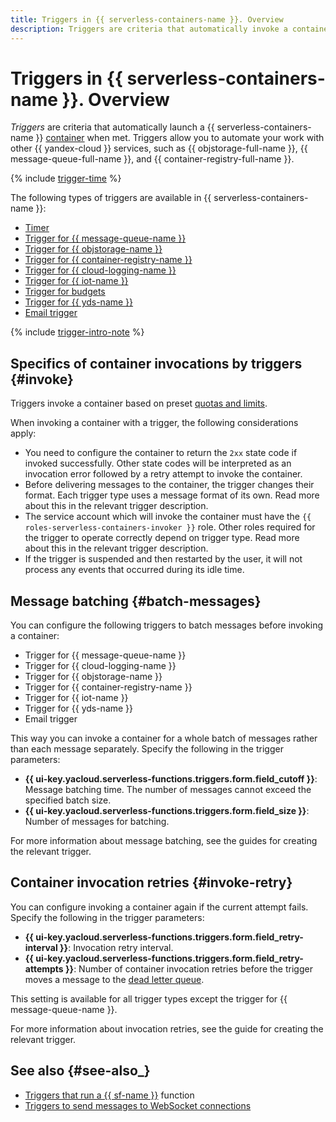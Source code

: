 ```yaml
---
title: Triggers in {{ serverless-containers-name }}. Overview
description: Triggers are criteria that automatically invoke a container when met. Triggers allow you to automate your work with other {{ yandex-cloud }} services, such as {{ objstorage-full-name }}, {{ message-queue-full-name }}, and {{ iot-full-name }}.
---
```


# Triggers in {{ serverless-containers-name }}. Overview

_Triggers_ are criteria that automatically launch a {{ serverless-containers-name }} [container](../container.md) when met. Triggers allow you to automate your work with other {{ yandex-cloud }} services, such as {{ objstorage-full-name }}, {{ message-queue-full-name }}, and {{ container-registry-full-name }}. 

{% include [trigger-time](../../../_includes/functions/trigger-time.md) %}

The following types of triggers are available in {{ serverless-containers-name }}: 
* [Timer](timer.md)
* [Trigger for {{ message-queue-name }}](ymq-trigger.md)
* [Trigger for {{ objstorage-name }}](os-trigger.md)
* [Trigger for {{ container-registry-name }}](cr-trigger.md)
* [Trigger for {{ cloud-logging-name }}](cloud-logging-trigger.md)
* [Trigger for {{ iot-name }}](iot-core-trigger.md)
* [Trigger for budgets](budget-trigger.md)
* [Trigger for {{ yds-name }}](data-streams-trigger.md)
* [Email trigger](mail-trigger.md)

{% include [trigger-intro-note](../../../_includes/functions/trigger-intro-note.md) %}

## Specifics of container invocations by triggers {#invoke}

Triggers invoke a container based on preset [quotas and limits](../limits.md).

When invoking a container with a trigger, the following considerations apply:

* You need to configure the container to return the `2xx` state code if invoked successfully. Other state codes will be interpreted as an invocation error followed by a retry attempt to invoke the container.
* Before delivering messages to the container, the trigger changes their format. Each trigger type uses a message format of its own. Read more about this in the relevant trigger description.
* The service account which will invoke the container must have the `{{ roles-serverless-containers-invoker }}` role. Other roles required for the trigger to operate correctly depend on trigger type. Read more about this in the relevant trigger description.
* If the trigger is suspended and then restarted by the user, it will not process any events that occurred during its idle time.

## Message batching {#batch-messages}

You can configure the following triggers to batch messages before invoking a container:

* Trigger for {{ message-queue-name }}
* Trigger for {{ cloud-logging-name }}
* Trigger for {{ objstorage-name }}
* Trigger for {{ container-registry-name }}
* Trigger for {{ iot-name }}
* Trigger for {{ yds-name }}
* Email trigger

This way you can invoke a container for a whole batch of messages rather than each message separately. Specify the following in the trigger parameters:

* **{{ ui-key.yacloud.serverless-functions.triggers.form.field_cutoff }}**: Message batching time. The number of messages cannot exceed the specified batch size.
* **{{ ui-key.yacloud.serverless-functions.triggers.form.field_size }}**: Number of messages for batching.

For more information about message batching, see the guides for creating the relevant trigger.

## Container invocation retries {#invoke-retry}

You can configure invoking a container again if the current attempt fails. Specify the following in the trigger parameters:

* **{{ ui-key.yacloud.serverless-functions.triggers.form.field_retry-interval }}**: Invocation retry interval.
* **{{ ui-key.yacloud.serverless-functions.triggers.form.field_retry-attempts }}**: Number of container invocation retries before the trigger moves a message to the [dead letter queue](../dlq.md).

This setting is available for all trigger types except the trigger for {{ message-queue-name }}.

For more information about invocation retries, see the guide for creating the relevant trigger.

## See also {#see-also_}

* [Triggers that run a {{ sf-name }}](../../../functions/concepts/trigger/index.md) function
* [Triggers to send messages to WebSocket connections](../../../api-gateway/concepts/trigger/index.md)
